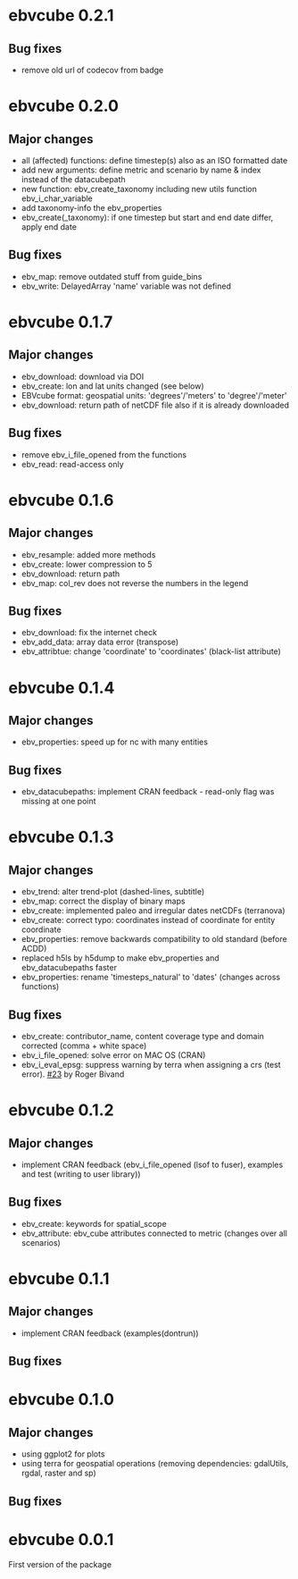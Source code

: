 # ebvcube 0.2.1

## Bug fixes

* remove old url of codecov from badge

# ebvcube 0.2.0

## Major changes

* all (affected) functions: define timestep(s) also as an ISO formatted date
* add new arguments: define metric and scenario by name & index instead of the datacubepath
* new function: ebv_create_taxonomy including new utils function ebv_i_char_variable
* add taxonomy-info the ebv_properties
* ebv_create(_taxonomy): if one timestep but start and end date differ, apply end date

## Bug fixes

* ebv_map: remove outdated stuff from guide_bins
* ebv_write: DelayedArray 'name' variable was not defined

# ebvcube 0.1.7

## Major changes

* ebv_download: download via DOI
* ebv_create: lon and lat units changed (see below)
* EBVcube format: geospatial units: 'degrees'/'meters' to 'degree'/'meter'
* ebv_download: return path of netCDF file also if it is already downloaded 

## Bug fixes

* remove ebv_i_file_opened from the functions
* ebv_read: read-access only

# ebvcube 0.1.6

## Major changes

* ebv_resample: added more methods
* ebv_create: lower compression to 5
* ebv_download: return path
* ebv_map: col_rev does not reverse the numbers in the legend

## Bug fixes

* ebv_download: fix the internet check
* ebv_add_data: array data error (transpose)
* ebv_attribtue: change 'coordinate' to 'coordinates' (black-list attribute)

# ebvcube 0.1.4

## Major changes

* ebv_properties: speed up for nc with many entities

## Bug fixes
* ebv_datacubepaths: implement CRAN feedback - read-only flag was missing at one point

# ebvcube 0.1.3

## Major changes

* ebv_trend: alter trend-plot (dashed-lines, subtitle)
* ebv_map: correct the display of binary maps
* ebv_create: implemented paleo and irregular dates netCDFs (terranova)
* ebv_create: correct typo: coordinates instead of coordinate for entity coordinate
* ebv_properties: remove backwards compatibility to old standard (before ACDD)
* replaced h5ls by h5dump to make ebv_properties and ebv_datacubepaths faster
* ebv_properties: rename 'timesteps_natural' to 'dates' (changes across functions)

## Bug fixes

* ebv_create: contributor_name, content coverage type and domain corrected (comma + white space)
* ebv_i_file_opened: solve error on MAC OS (CRAN)
* ebv_i_eval_epsg: suppress warning by terra when assigning a crs (test error). [#23](https://github.com/LuiseQuoss/ebvcube/issues/23) by Roger Bivand

# ebvcube 0.1.2

## Major changes

* implement CRAN feedback (ebv_i_file_opened (lsof to fuser), examples and test (writing to user library))

## Bug fixes
* ebv_create: keywords for spatial_scope
* ebv_attribute: ebv_cube attributes connected to metric (changes over all scenarios)

# ebvcube 0.1.1

## Major changes
* implement CRAN feedback (examples(dontrun))

## Bug fixes

# ebvcube 0.1.0

## Major changes

* using ggplot2 for plots
* using terra for geospatial operations (removing dependencies: gdalUtils, rgdal, raster and sp)

## Bug fixes

# ebvcube 0.0.1

First version of the package

